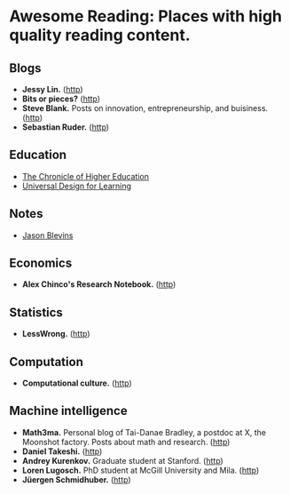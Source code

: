 # Awesome Reading: Places with high quality reading content.

## Blogs
* **Jessy Lin.** ([http](https://jessylin.com))
* **Bits or pieces?** ([http](https://blog.gardeviance.org))
* **Steve Blank.** Posts on innovation, entrepreneurship, and buisiness. ([http](https://steveblank.com/))
* **Sebastian Ruder.** ([http](https://ruder.io/))

## Education
* [The Chronicle of Higher Education](https://www.chronicle.com/)
* [Universal Design for Learning](https://medium.com/udl-center)

## Notes
* [Jason Blevins](https://jblevins.org/notes/)

## Economics
* **Alex Chinco's Research Notebook.** ([http](http://www.alexchinco.com/notebook/))

## Statistics
* **LessWrong.** ([http](https://www.lesswrong.com/))

## Computation
* **Computational culture.** ([http](http://computationalculture.net))

## Machine intelligence
* **Math3ma.** Personal blog of Tai-Danae Bradley, a postdoc at X, the Moonshot factory. Posts about math and research. ([http](https://www.math3ma.com/))
* **Daniel Takeshi.** ([http](https://danieltakeshi.github.io/))
* **Andrey Kurenkov.** Graduate student at Stanford. ([http](https://www.andreykurenkov.com/))
* **Loren Lugosch.** PhD student at McGill University and Mila. ([http](https://lorenlugosch.github.io/))
* **Jüergen Schmidhuber.** ([http](http://people.idsia.ch/~juergen/whatsnew.html))
